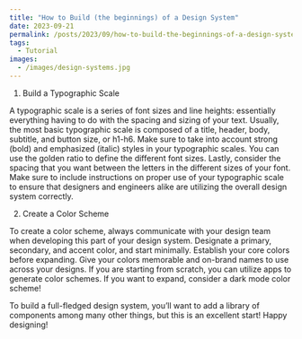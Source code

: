 ```yaml
---
title: "How to Build (the beginnings) of a Design System"
date: 2023-09-21
permalink: /posts/2023/09/how-to-build-the-beginnings-of-a-design-system/
tags:
  - Tutorial
images:
  - /images/design-systems.jpg
---
```


1. Build a Typographic Scale

A typographic scale is a series of font sizes and line heights: essentially everything having to do with the spacing and sizing of your text. Usually, the most basic typographic scale is composed of a title, header, body, subtitle, and button size, or h1-h6. Make sure to take into account strong (bold) and emphasized (italic) styles in your typographic scales. You can use the golden ratio to define the different font sizes. Lastly, consider the spacing that you want between the letters in the different sizes of your font. Make sure to include instructions on proper use of your typographic scale to ensure that designers and engineers alike are utilizing the overall design system correctly.

2. Create a Color Scheme

To create a color scheme, always communicate with your design team when developing this part of your design system. Designate a primary, secondary, and accent color, and start minimally. Establish your core colors before expanding. Give your colors memorable and on-brand names to use across your designs. If you are starting from scratch, you can utilize apps to generate color schemes. If you want to expand, consider a dark mode color scheme!

To build a full-fledged design system, you’ll want to add a library of components among many other things, but this is an excellent start! Happy designing!
